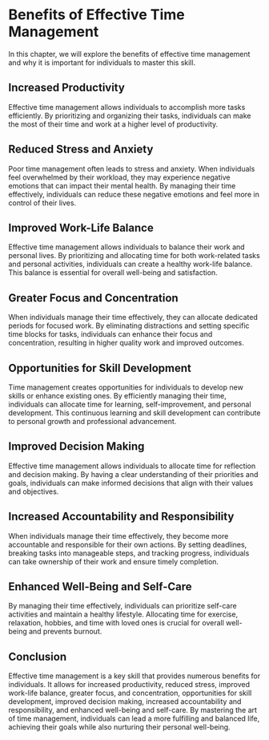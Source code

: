 Benefits of Effective Time Management
===============================================================================

In this chapter, we will explore the benefits of effective time management and why it is important for individuals to master this skill.

Increased Productivity
----------------------

Effective time management allows individuals to accomplish more tasks efficiently. By prioritizing and organizing their tasks, individuals can make the most of their time and work at a higher level of productivity.

Reduced Stress and Anxiety
--------------------------

Poor time management often leads to stress and anxiety. When individuals feel overwhelmed by their workload, they may experience negative emotions that can impact their mental health. By managing their time effectively, individuals can reduce these negative emotions and feel more in control of their lives.

Improved Work-Life Balance
--------------------------

Effective time management allows individuals to balance their work and personal lives. By prioritizing and allocating time for both work-related tasks and personal activities, individuals can create a healthy work-life balance. This balance is essential for overall well-being and satisfaction.

Greater Focus and Concentration
-------------------------------

When individuals manage their time effectively, they can allocate dedicated periods for focused work. By eliminating distractions and setting specific time blocks for tasks, individuals can enhance their focus and concentration, resulting in higher quality work and improved outcomes.

Opportunities for Skill Development
----------------------------------

Time management creates opportunities for individuals to develop new skills or enhance existing ones. By efficiently managing their time, individuals can allocate time for learning, self-improvement, and personal development. This continuous learning and skill development can contribute to personal growth and professional advancement.

Improved Decision Making
------------------------

Effective time management allows individuals to allocate time for reflection and decision making. By having a clear understanding of their priorities and goals, individuals can make informed decisions that align with their values and objectives.

Increased Accountability and Responsibility
------------------------------------------

When individuals manage their time effectively, they become more accountable and responsible for their own actions. By setting deadlines, breaking tasks into manageable steps, and tracking progress, individuals can take ownership of their work and ensure timely completion.

Enhanced Well-Being and Self-Care
---------------------------------

By managing their time effectively, individuals can prioritize self-care activities and maintain a healthy lifestyle. Allocating time for exercise, relaxation, hobbies, and time with loved ones is crucial for overall well-being and prevents burnout.

Conclusion
----------

Effective time management is a key skill that provides numerous benefits for individuals. It allows for increased productivity, reduced stress, improved work-life balance, greater focus, and concentration, opportunities for skill development, improved decision making, increased accountability and responsibility, and enhanced well-being and self-care. By mastering the art of time management, individuals can lead a more fulfilling and balanced life, achieving their goals while also nurturing their personal well-being.
